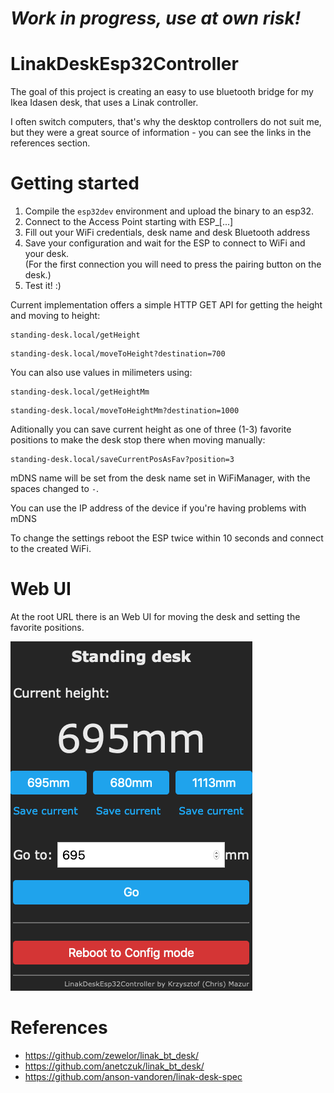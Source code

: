 # ***Work in progress, use at own risk!***

# LinakDeskEsp32Controller

The goal of this project is creating an easy to use bluetooth bridge for my Ikea Idasen desk, that uses a Linak controller.

I often switch computers, that's why the desktop controllers do not suit me, but they were a great source of information - you can see the links in the references section.

# Getting started
1. Compile the `esp32dev` environment and upload the binary to an esp32.
2. Connect to the Access Point starting with ESP_[...]
3. Fill out your WiFi credentials, desk name and desk Bluetooth address
4. Save your configuration and wait for the ESP to connect to WiFi and your desk.  
   (For the first connection you will need to press the pairing button on the desk.)
5. Test it! :)

Current implementation offers a simple HTTP GET API for getting the height and moving to height:
```
standing-desk.local/getHeight
```

```
standing-desk.local/moveToHeight?destination=700
```  
You can also use values in milimeters using:
```
standing-desk.local/getHeightMm
```

```
standing-desk.local/moveToHeightMm?destination=1000
```
Aditionally you can save current height as one of three (1-3) favorite positions to make the desk stop there when moving manually:
```
standing-desk.local/saveCurrentPosAsFav?position=3
``` 

mDNS name will be set from the desk name set in WiFiManager, with the spaces changed to `-`.

You can use the IP address of the device if you're having problems with mDNS

To change the settings reboot the ESP twice within 10 seconds and connect to the created WiFi.

# Web UI

At the root URL there is an Web UI for moving the desk and setting the favorite positions.

![Web UI](./webUI.png "Web UI")
# References
* https://github.com/zewelor/linak_bt_desk/
* https://github.com/anetczuk/linak_bt_desk/
* https://github.com/anson-vandoren/linak-desk-spec
